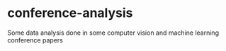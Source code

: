 # conference-analysis
Some data analysis done in some computer vision and machine learning conference papers
